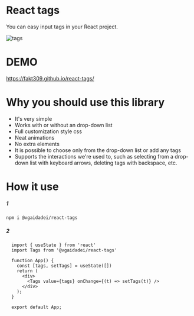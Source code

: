# React tags

You can easy input tags in your React project.

![tags](https://user-images.githubusercontent.com/43887554/194263617-aa828ff1-b153-4ea8-b875-2bd83d610617.gif)

# DEMO

https://fakt309.github.io/react-tags/

# Why you should use this library

 - It's very simple
 - Works with or without an drop-down list
 - Full customization style css
 - Neat animations
 - No extra elements
 - It is possible to choose only from the drop-down list or add any tags
 - Supports the interactions we're used to, such as selecting from a drop-down list with keyboard arrows, deleting tags with backspace, etc.

# How it use

##### 1
`npm i @vgaidadei/react-tags`

##### 2
```
  import { useState } from 'react'
  import Tags from '@vgaidadei/react-tags'

  function App() {
    const [tags, setTags] = useState([])
    return (
      <div>
        <Tags value={tags} onChange={(t) => setTags(t)} />
      </div>
    );
  }

  export default App;
 ```
